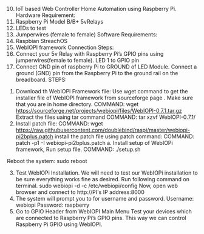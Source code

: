 10. IoT based Web Controller Home Automation using Raspberry Pi.
Hardware Requirement:
1. Raspberry Pi Model B/B+ 5vRelays
2. LEDs to test
3. Jumperwires (female to female)
Software Requirements:
1. Raspbian StreachOS
2. WebIOPI framework
Connection Steps:
1. Connect your 5v Relay with Raspberry Pi’s GPIO pins using jumperwires(female to female).
LED 1 to GPIO pin
2. Connect GND pin of raspberry Pi to GROUND of LED Module.
Connect a ground (GND) pin from the Raspberry Pi to the ground rail on the breadboard.
STEPS:
1) Download th WebIOPI Framework file:
Use wget command to get the installer file of WebIOPI framework from sourceforge page .
Make sure that you are in home directory.
COMMAND:
wget https://sourceforge.net/projects/webiopi/files/WebIOPI-0.7.1.tar.gz
Extract the files uaing tar command
COMMAND:
tar xzvf WebIOPI-0.7.1/
2) Install patch file:
COMMAND:
wget https://raw.githubusercontent.com/doublebind/raspi/master/webiopi-pi2bplus.patch
install the patch file using patch command:
COMMAND:
patch -p1 -I webiopi-pi2bplus.patch
a. Install setup of WebIOPi framework, Run setup file.
COMMAND:
./setup.sh

Reboot the system:
sudo reboot

3) Test WebIOPi Installation.
We will need to test our WebIOPi installation to be sure everything works fine as desired. Run
following command on terminal.
sudo webiopi -d -c /etc/webiopi/config
Now, open web browser and connect to http://PI's IP address:8000
4) The system will prompt you to for username and password.
Username: webiopi
Password: raspberry
5) Go to GPIO Header from WebIOPI Main Menu
Test your devices which are connected to Raspberry Pi’s GPIO pins. This way we can control Raspberry
Pi GPIO using WebIOPI.
